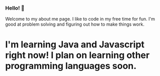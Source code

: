 ### Hello! 👋

Welcome to my about me page. I like to code in my free time for fun. I'm good at problem solving and figuring out how to make things work.

# I'm learning Java and Javascript right now! I plan on learning other programming languages soon.
